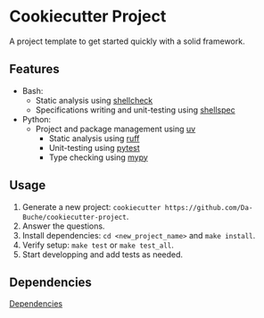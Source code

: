 # Cookiecutter Project
A project template to get started quickly with a solid framework.

## Features
* Bash:
	+ Static analysis using [shellcheck](https://github.com/koalaman/shellcheck)
	+ Specifications writing and unit-testing using [shellspec](https://github.com/shellspec/shellspec)
* Python:
  + Project and package management using [uv](https://github.com/astral-sh/uv)
	+ Static analysis using [ruff](https://github.com/astral-sh/ruff)
	+ Unit-testing using [pytest](https://github.com/pytest-dev/pytest)
	+ Type checking using [mypy](https://github.com/python/mypy)

## Usage
1. Generate a new project: `cookiecutter https://github.com/Da-Buche/cookiecutter-project`.
2. Answer the questions.
3. Install dependencies: `cd <new_project_name>` and `make install`.
4. Verify setup: `make test` or `make test_all`.
5. Start developping and add tests as needed.

## Dependencies
[Dependencies](./DEPENDENCIES.md)

